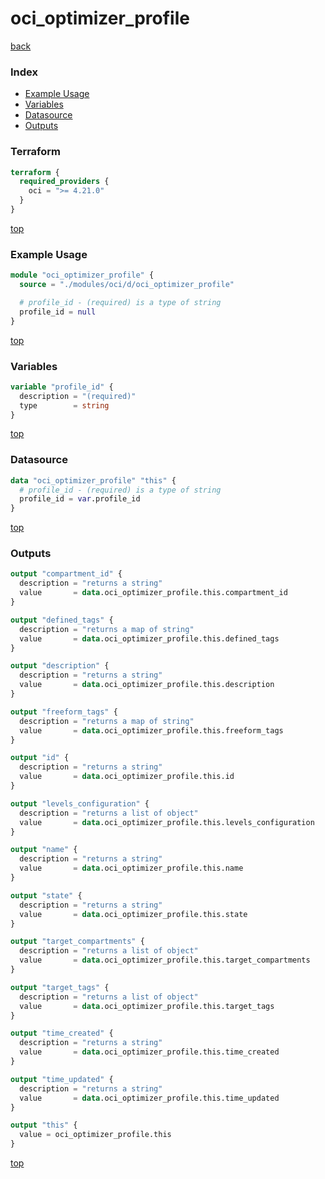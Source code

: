 # oci_optimizer_profile

[back](../oci.md)

### Index

- [Example Usage](#example-usage)
- [Variables](#variables)
- [Datasource](#datasource)
- [Outputs](#outputs)

### Terraform

```terraform
terraform {
  required_providers {
    oci = ">= 4.21.0"
  }
}
```

[top](#index)

### Example Usage

```terraform
module "oci_optimizer_profile" {
  source = "./modules/oci/d/oci_optimizer_profile"

  # profile_id - (required) is a type of string
  profile_id = null
}
```

[top](#index)

### Variables

```terraform
variable "profile_id" {
  description = "(required)"
  type        = string
}
```

[top](#index)

### Datasource

```terraform
data "oci_optimizer_profile" "this" {
  # profile_id - (required) is a type of string
  profile_id = var.profile_id
}
```

[top](#index)

### Outputs

```terraform
output "compartment_id" {
  description = "returns a string"
  value       = data.oci_optimizer_profile.this.compartment_id
}

output "defined_tags" {
  description = "returns a map of string"
  value       = data.oci_optimizer_profile.this.defined_tags
}

output "description" {
  description = "returns a string"
  value       = data.oci_optimizer_profile.this.description
}

output "freeform_tags" {
  description = "returns a map of string"
  value       = data.oci_optimizer_profile.this.freeform_tags
}

output "id" {
  description = "returns a string"
  value       = data.oci_optimizer_profile.this.id
}

output "levels_configuration" {
  description = "returns a list of object"
  value       = data.oci_optimizer_profile.this.levels_configuration
}

output "name" {
  description = "returns a string"
  value       = data.oci_optimizer_profile.this.name
}

output "state" {
  description = "returns a string"
  value       = data.oci_optimizer_profile.this.state
}

output "target_compartments" {
  description = "returns a list of object"
  value       = data.oci_optimizer_profile.this.target_compartments
}

output "target_tags" {
  description = "returns a list of object"
  value       = data.oci_optimizer_profile.this.target_tags
}

output "time_created" {
  description = "returns a string"
  value       = data.oci_optimizer_profile.this.time_created
}

output "time_updated" {
  description = "returns a string"
  value       = data.oci_optimizer_profile.this.time_updated
}

output "this" {
  value = oci_optimizer_profile.this
}
```

[top](#index)